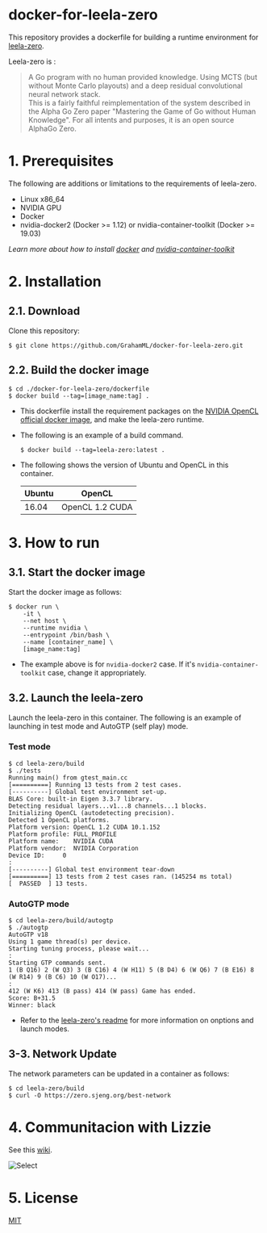 # docker-for-leela-zero
This repository provides a dockerfile for building a runtime environment for [leela-zero](https://github.com/leela-zero/leela-zero).

Leela-zero is :
>A Go program with no human provided knowledge. Using MCTS (but without Monte Carlo playouts) and a deep residual convolutional neural network stack.  
This is a fairly faithful reimplementation of the system described in the Alpha Go Zero paper "Mastering the Game of Go without Human Knowledge". For all intents and purposes, it is an open source AlphaGo Zero.

# 1. Prerequisites  
The following are additions or limitations to the requirements of leela-zero. 
+ Linux x86_64
+ NVIDIA GPU
+ Docker
+ nvidia-docker2 (Docker >= 1.12) or nvidia-container-toolkit (Docker >= 19.03)  

_Learn more about how to install [docker](https://github.com/Microsoft/MMdnn/blob/master/docs/InstallDockerCE.md) and [nvidia-container-toolkit](https://github.com/NVIDIA/nvidia-docker#quickstart)_

# 2. Installation
## 2.1. Download
Clone this repository:  
```console
$ git clone https://github.com/GrahamML/docker-for-leela-zero.git
```
## 2.2. Build the docker image
```console
$ cd ./docker-for-leela-zero/dockerfile
$ docker build --tag=[image_name:tag] .
```  
+ This dockerfile install the requirement packages on the [NVIDIA OpenCL official docker image](https://hub.docker.com/r/nvidia/opencl), and make the leela-zero runtime.
+ The following is an example of a build command.  
    ```
    $ docker build --tag=leela-zero:latest . 
    ```
+ The following shows the version of Ubuntu and OpenCL in this container. 

    | Ubuntu | OpenCL              |
    |--------|---------------------|
    | 16.04  | OpenCL 1.2 CUDA     |

# 3. How to run
## 3.1. Start the docker image
Start the docker image as follows:  
```console
$ docker run \
    -it \
    --net host \
    --runtime nvidia \
    --entrypoint /bin/bash \
    --name [container_name] \
    [image_name:tag]
```  
+ The example above is for `nvidia-docker2` case. If it's `nvidia-container-toolkit` case, change it appropriately.  

## 3.2. Launch the leela-zero
Launch the leela-zero in this container. The following is an example of launching in test mode and AutoGTP (self play) mode.
### Test mode
```console
$ cd leela-zero/build
$ ./tests
Running main() from gtest_main.cc
[==========] Running 13 tests from 2 test cases.
[----------] Global test environment set-up.
BLAS Core: built-in Eigen 3.3.7 library.
Detecting residual layers...v1...8 channels...1 blocks.
Initializing OpenCL (autodetecting precision).
Detected 1 OpenCL platforms.
Platform version: OpenCL 1.2 CUDA 10.1.152
Platform profile: FULL_PROFILE
Platform name:    NVIDIA CUDA
Platform vendor:  NVIDIA Corporation
Device ID:     0
:
[----------] Global test environment tear-down
[==========] 13 tests from 2 test cases ran. (145254 ms total)
[  PASSED  ] 13 tests.
```
### AutoGTP mode
```console
$ cd leela-zero/build/autogtp
$ ./autogtp
AutoGTP v18
Using 1 game thread(s) per device.
Starting tuning process, please wait...
:
Starting GTP commands sent.
1 (B Q16) 2 (W Q3) 3 (B C16) 4 (W H11) 5 (B D4) 6 (W Q6) 7 (B E16) 8 (W R14) 9 (B C6) 10 (W O17)...
:
412 (W K6) 413 (B pass) 414 (W pass) Game has ended.
Score: B+31.5
Winner: black
```  
+ Refer to the [leela-zero's readme](https://github.com/leela-zero/leela-zero/blob/master/README.md) for more information on onptions and launch modes.

## 3-3. Network Update  
The network parameters can be updated in a container as follows:
```console
$ cd leela-zero/build
$ curl -O https://zero.sjeng.org/best-network
```

# 4. Communitacion with Lizzie  
See this [wiki](https://github.com/GrahamML/docker_for_AQ/wiki/Communitacion-with-Lizzie).  

![Select](https://github.com/GrahamML/docker_for_AQ/wiki/images/Communitacion-with-Lizzie/Fig9.png)

# 5. License  
[MIT](https://github.com/GrahamML/docker_for_leela-zero/blob/master/LICENSE)

